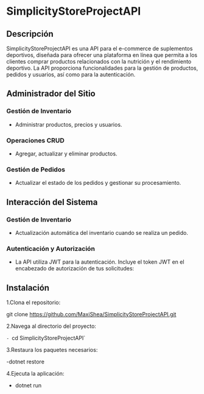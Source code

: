 # SimplicityStoreProjectAPI

## Descripción

SimplicityStoreProjectAPI es una API para el e-commerce de suplementos deportivos, diseñada para ofrecer una plataforma en línea que permita a los clientes comprar productos relacionados con la nutrición y el rendimiento deportivo. La API proporciona funcionalidades para la gestión de productos, pedidos y usuarios, así como para la autenticación.

## Administrador del Sitio

### Gestión de Inventario

- Administrar productos, precios y usuarios.

### Operaciones CRUD

- Agregar, actualizar y eliminar productos.

### Gestión de Pedidos

- Actualizar el estado de los pedidos y gestionar su procesamiento.

## Interacción del Sistema

### Gestión de Inventario

- Actualización automática del inventario cuando se realiza un pedido.

### Autenticación y Autorización

- La API utiliza JWT para la autenticación. Incluye el token JWT en el encabezado de autorización de tus solicitudes:

## Instalación

1.Clona el repositorio:

git clone https://github.com/MaxiShea/SimplicityStoreProjectAPI.git

2.Navega al directorio del proyecto:

`- `cd SimplicityStoreProjectAPI`

3.Restaura los paquetes necesarios:

-dotnet restore 

4.Ejecuta la aplicación:

- dotnet run
